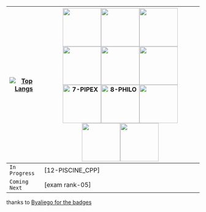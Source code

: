 |[![Top Langs](https://github-readme-stats.vercel.app/api/top-langs/?username=Mbertin44)](https://github.com/Mbertin44/github-readme-stats)|<img src="https://github.com/byaliego/42-project-badges/blob/main/badges/libft.png" width="100" height="100" /><img src="https://github.com/byaliego/42-project-badges/blob/main/badges/ft_printf.png" width="100" height="100" /><img src="https://github.com/byaliego/42-project-badges/blob/main/badges/born2beroot-bonus.png" width="100" height="100" /><img src="https://github.com/byaliego/42-project-badges/blob/main/badges/get_next_line-bonus.png" width="100" height="100" /><img src="https://github.com/byaliego/42-project-badges/blob/main/badges/push_swap.png" width="100" height="100" /><img src="https://github.com/byaliego/42-project-badges/blob/main/badges/so_long-bonus.png" width="100" height="100" /><img src="https://user-images.githubusercontent.com/81205527/185808394-0045a614-600a-443d-add8-736951453ce3.png" width="100" height="100" alt="7-PIPEX"/><img src="https://github.com/byaliego/42-project-badges/blob/main/badges/philosophers.png" width="100" height="100" alt="8-PHILO"/><img src="https://github.com/byaliego/42-project-badges/blob/main/badges/minishell-bonus_alt.png" width="100" height="100" /><img src="https://github.com/byaliego/42-project-badges/blob/main/badges/cub3d-bonus.png" width="100" height="100" /><img src="https://github.com/byaliego/42-project-badges/blob/main/badges/net_practice-bonus_alt.png" width="100" height="100" />|
|-----------------------------|-----------------------------|
|`In Progress`|[12-PISCINE_CPP]|
|`Coming Next`|[exam rank-05]|

thanks to [Byaliego for the badges](https://github.com/byaliego/42-project-badges)
